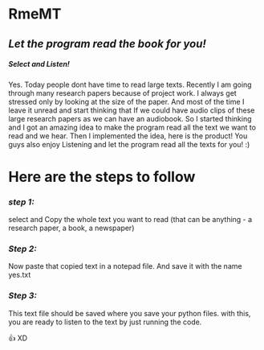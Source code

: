 # RmeMT


## *Let the program read the book for you!*
##### Select and Listen!

Yes.
Today people dont have time to read large texts.
Recently I am going through many research papers because of project work. I always get stressed only by looking at the size of the paper.
And most of the time I leave it unread and start thinking that If we could have audio clips of these large research papers as we can have an audiobook.
So I started thinking and I got an amazing idea to make the program read all the text we want to read and we hear.
Then I implemented the idea, here is the product!
You guys also enjoy Listening and let the program read all the texts for you!
:)

# Here are the steps to follow
### *step 1:* 
select and Copy the whole text you want to read (that can be anything - a research paper, a book, a newspaper) 

### *Step 2:*
Now paste that copied text in a notepad file. And
 save it with the name yes.txt

### *Step 3:* 
This text file should be saved where you save your python files.
with this, you are ready to listen to the text by just running the code.

:+1: XD



